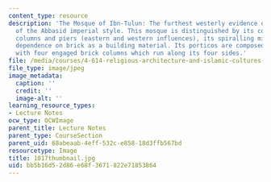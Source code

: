 ```yaml
---
content_type: resource
description: 'The Mosque of Ibn-Tulun: The furthest westerly evidence of the spread
  of the Abbasid imperial style. This mosque is distinguished by its combination of
  columns and piers (eastern and western influences), its spiralling minaret and exclusive
  dependence on brick as a building material. Its porticos are composed of brick piers
  with four engaged brick columns which run along its four sides.'
file: /media/courses/4-614-religious-architecture-and-islamic-cultures-fall-2002/bb5b16d52d86e68f3671822e71853864_1017thumbnail.jpg
file_type: image/jpeg
image_metadata:
  caption: ''
  credit: ''
  image-alt: ''
learning_resource_types:
- Lecture Notes
ocw_type: OCWImage
parent_title: Lecture Notes
parent_type: CourseSection
parent_uid: 68abeaab-4eff-532c-e858-18d3ffb567bd
resourcetype: Image
title: 1017thumbnail.jpg
uid: bb5b16d5-2d86-e68f-3671-822e71853864
---
```

